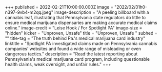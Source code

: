+++
published = 2022-02-21T10:00:00.000Z
image = "2022/02/01h0-n397-9vb4-m2qq.jpeg"
image-description = "A peeling billboard with a cannabis leaf, illustrating that Pennsylvania state regulators do little to ensure medical marijuana dispensaries are making accurate medical claims online."
image-credit = "Leise Hook / For Spotlight PA"
image-size = "hidden"
kicker = "Unproven, Unsafe"
title = "Unproven, Unsafe "
subhed = ""
title-tag = "The truth behind Pa.'s medical marijuana card industry"
linktitle = "Spotlight PA investigated claims made on Pennsylvania cannabis companies’ websites and found a wide range of misleading or even dangerous tactics."
description = "Read the latest reporting about Pennsylvania's medical marijuana card program, including questionable health claims, weak oversight, and unfair rules."
+++
